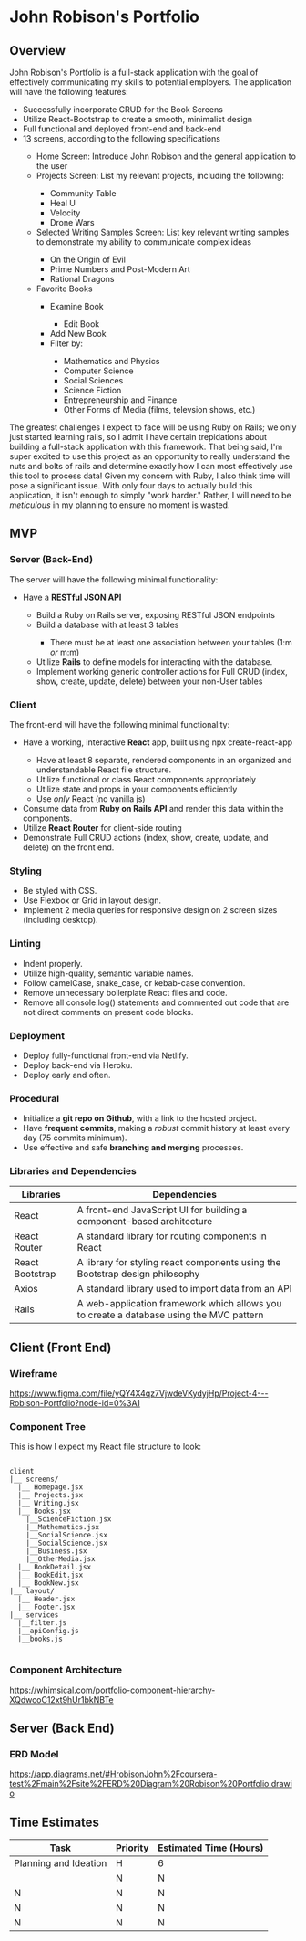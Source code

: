 # John Robison's Portfolio

## Overview
John Robison's Portfolio is a full-stack application with the goal of effectively communicating my skills to potential employers. The application will have the following features:
<ul>
  <li>Successfully incorporate CRUD for the Book Screens</li>
  <li>Utilize React-Bootstrap to create a smooth, minimalist design</li>
  <li>Full functional and deployed front-end and back-end</li>
  <li>13 screens, according to the following specifications</li>
  <ul>
    <li>Home Screen: Introduce John Robison and the general application to the user</li>
    <li>Projects Screen: List my relevant projects, including the following: </li>
    <ul>
      <li>Community Table</li>
      <li>Heal U</li>
      <li>Velocity</li>
      <li>Drone Wars</li>
    </ul>
    <li>Selected Writing Samples Screen: List key relevant writing samples to demonstrate my ability to communicate complex ideas</li>
    <ul>
      <li>On the Origin of Evil</li>
      <li>Prime Numbers and Post-Modern Art</li>
      <li>Rational Dragons</li>
    </ul>
    <li>Favorite Books</li>
    <ul>
      <li>Examine Book</li>
      <ul>
        <li>Edit Book</li>
      </ul>
      <li>Add New Book</li>
      <li>Filter by:</li>
      <ul>
        <li>Mathematics and Physics</li>
        <li>Computer Science</li>
        <li>Social Sciences</li>
        <li>Science Fiction</li>
        <li>Entrepreneurship and Finance</li>
        <li>Other Forms of Media (films, televsion shows, etc.) </li>
      </ul>
    </ul>
  </ul>
</ul>

The greatest challenges I expect to face will be using Ruby on Rails; we only just started learning rails, so I admit I have certain trepidations about building a full-stack application with this framework. That being said, I'm super excited to use this project as an opportunity to really understand the nuts and bolts of rails and determine exactly how I can most effectively use this tool to process data! Given my concern with Ruby, I also think time will pose a significant issue. With only four days to actually build this application, it isn't enough to simply "work harder." Rather, I will need to be <em>meticulous</em> in my planning to ensure no moment is wasted.

## MVP

### Server (Back-End)
The server will have the following minimal functionality:
<ul>
  <li>Have a <strong>RESTful JSON API</strong></li>
  <ul>
    <li>Build a Ruby on Rails server, exposing RESTful JSON endpoints</li>
    <li>Build a database with at least 3 tables</li>
    <ul>
      <li>There must be at least one association between your tables (1:m <em>or</em> m:m)</li>
    </ul>
    <li>Utilize <strong>Rails</strong> to define models for interacting with the database.</li>
    <li>Implement working generic controller actions for Full CRUD (index, show, create, update, delete) between your non-User tables</li>
  </ul>
</ul>

### Client
The front-end will have the following minimal functionality:
<ul>
  <li>Have a working, interactive <strong>React</strong> app, built using npx create-react-app</li>
  <ul>
    <li>Have at least 8 separate, rendered components in an organized and understandable React file structure.</li>
    <li>Utilize functional or class React components appropriately</li>
    <li>Utilize state and props in your components efficiently</li>
    <li>Use <em>only</em> React (no vanilla js)</li>
  </ul>
  <li>Consume data from <strong>Ruby on Rails API</strong> and render this data within the components.</li>
  <li>Utilize <strong>React Router</strong> for client-side routing</li>
  <li>Demonstrate Full CRUD actions (index, show, create, update, and delete) on the front end.</li>
</ul>

### Styling 
<ul>
  <li>Be styled with CSS.</li>
  <li>Use Flexbox or Grid in layout design.</li>
  <li>Implement 2 media queries for responsive design on 2 screen sizes (including desktop).</li>
</ul>

### Linting
<ul>
  <li>Indent properly.</li>
  <li>Utilize high-quality, semantic variable names.</li>
  <li>Follow camelCase, snake_case, or kebab-case convention.</li>
  <li>Remove unnecessary boilerplate React files and code.</li>
  <li>Remove all console.log() statements and commented out code that are not direct comments on present code blocks.</li>
</ul>

### Deployment
<ul>
  <li>Deploy fully-functional front-end via Netlify.</li>
  <li>Deploy back-end via Heroku.</li>
  <li>Deploy early and often.</li>
</ul>

### Procedural
<ul>
  <li>Initialize a <strong>git repo on Github</strong>, with a link to the hosted project.</li>
  <li>Have <strong>frequent commits</strong>, making a <em>robust</em> commit history at least every day (75 commits minimum).</li>
  <li>Use effective and safe <strong>branching and merging</strong> processes.</li>
</ul>


### Libraries and Dependencies
| Libraries | Dependencies |
| ------ | ----------- |
| React | A front-end JavaScript UI for building a component-based architecture  |
| React Router | A standard library for routing components in React |
| React Bootstrap | A library for styling react components using the Bootstrap design philosophy |
| Axios | A standard library used to import data from an API |
| Rails | A web-application framework which allows you to create a database using the MVC pattern |

## Client (Front End)
### Wireframe
https://www.figma.com/file/yQY4X4qz7VjwdeVKydyjHp/Project-4---Robison-Portfolio?node-id=0%3A1
### Component Tree
This is how I expect my React file structure to look:
```

client
|__ screens/
  |__ Homepage.jsx
  |__ Projects.jsx
  |__ Writing.jsx
  |__ Books.jsx
    |__ScienceFiction.jsx
    |__Mathematics.jsx
    |__SocialScience.jsx
    |__SocialScience.jsx
    |__Business.jsx
    |__OtherMedia.jsx
  |__ BookDetail.jsx
  |__ BookEdit.jsx
  |__ BookNew.jsx
|__ layout/
  |__ Header.jsx
  |__ Footer.jsx
|__ services
  |__filter.js
  |__apiConfig.js
  |__books.js
 
```
### Component Architecture
https://whimsical.com/portfolio-component-hierarchy-XQdwcoC12xt9hUr1bkNBTe

## Server (Back End)
### ERD Model
https://app.diagrams.net/#HrobisonJohn%2Fcoursera-test%2Fmain%2Fsite%2FERD%20Diagram%20Robison%20Portfolio.drawio

## Time Estimates
| Task | Priority | Estimated Time (Hours) | 
| ------ | ----------- | --------- | 
| Planning and Ideation | H | 6 |
|  | N | N |
| N | N | N |
| N | N | N |
| N | N | N |

